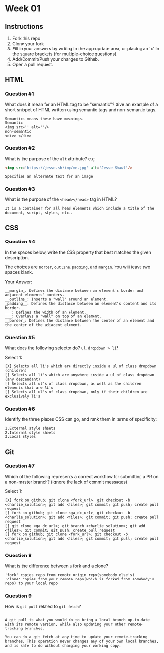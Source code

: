 # Week 01

## Instructions

1. Fork this repo
2. Clone your fork
3. Fill in your answers by writing in the appropriate area, or placing an 'x' in
the square brackets (for multiple-choice questions).
4. Add/Commit/Push your changes to Github.
5. Open a pull request.

## HTML

### Question #1

What does it mean for an HTML tag to be "semantic"? Give an example of a short snippet of HTML written using semantic tags and non-semantic tags.

```text
Semantics means these have meanings.
Semantic
<img src='' alt=''/>
non-semantic
<div> </div>
```

### Question #2

What is the purpose of the `alt` attribute? e.g:

```html
<img src='https://jesse.sh/img/me.jpg' alt='Jesse Shawl'/>
```

```text
Specifies an alternate text for an image
```

### Question #3

What is the purpose of the `<head></head>` tag in HTML?

```text
It is a container for all head elements which include a title of the document, script, styles, etc..
```

## CSS

### Question #4

In the spaces below, write the CSS property that best matches the given description.

The choices are `border`, `outline`, `padding`, and `margin`. You will leave two spaces blank.

Your Answer:

```text
__margin_: Defines the distance between an element's border and adjacent elements' borders.
__outline_: Inserts a "wall" around an element.
_padding__: Defines the distance between an element's content and its border.
___: Defines the width of an element.
___: Overlays a "wall" on top of an element.
__border_: Defines the distance between the center of an element and the center of the adjacent element.
```

### Question #5

What does the following selector do?  `ul.dropdown > li`?

Select 1:
```
[X] Selects all li's which are directly inside a ul of class dropdown (children)
[] Selects all li's which are anywhere inside a ul of class dropdown (any descendant)
[] Selects all ul's of class dropdown, as well as the children elements that are li's
[] Selects all ul's of class dropdown, only if their children are exclusively li's
```

### Question #6

Identify the three places CSS can go, and rank them in terms of specificity:

```text
1.External style sheets
2.Internal style sheets
3.Local Styles
```

## Git

### Question #7

Which of the following represents a correct workflow for submitting a PR on a non-master branch?
(ignore the lack of commit messages)

Select 1:
```
[X] fork on github; git clone <fork_url>; git checkout -b <charlie_solution>; git add <files>; git commit; git push; create pull request
[] fork on github; git clone <ga_dc_url>; git checkout -b <charlie_solution>; git add <files>; git commit; git push; create pull request
[] git clone <ga_dc_url>; git branch <charlie_solution>; git add <files>; git commit; git push; create pull request
[] fork on github; git clone <fork_url>; git checkout -b <charlie_solution>; git add <files>; git commit; git pull; create pull request
```

### Question 8

What is the difference between a fork and a clone?

```text
'fork' copies repo from remote origin repo(somebody else's)
'clone' copies from your remote repo(which is forked from somebody's repo) to your local repo
```

### Question 9

How is `git pull` related to `git fetch`?

```text

A git pull is what you would do to bring a local branch up-to-date with its remote version, while also updating your other remote-tracking branches.

You can do a git fetch at any time to update your remote-tracking branches. This operation never changes any of your own local branches, and is safe to do without changing your working copy.



```
